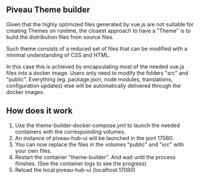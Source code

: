 
## Piveau Theme builder

Given that the highly optimized files generated by vue.js are not suitable for creating Themes on runtime, the closest approach to have a "Theme" is to build the distribution files from source files.

Such theme consists of a reduced set of files that can be modified with a minimal understanding of CSS and HTML.

In this case this is achieved by encapsulating most of the needed vue.js files into a docker image. Users only need to modify the folders "src" and "public". Everything (eg. package.json, node modules, translations, configuration updates) else will be automatically delivered through the docker images.

## How does it work

1. Use the theme-builder-docker-compose.yml to launch the needed containers with the correspoinding volumes.
2. An instance of piveau-hub-ui will be launched in the port 17080.
3. You can now replace the files in the volumes "public" and "src" with your own files.  
4. Restart the container "theme-builder". And wait until the process finishes. (See the container logs to see the progress)
5. Reload the local piveau-hub-ui (localhost:17080)
